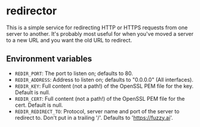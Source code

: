 redirector
==========

This is a simple service for redirecting HTTP or HTTPS requests from one server
to another. It's probably most useful for when you've moved a server to a new
URL and you want the old URL to redirect.

Environment variables
---------------------

- `REDIR_PORT`: The port to listen on; defaults to 80.
- `REDIR_ADDRESS`: Address to listen on; defaults to "0.0.0.0" (All interfaces).
- `REDIR_KEY`: Full content (not a path!) of the OpenSSL PEM file for the key.
  Default is null.
- `REDIR_CERT`: Full content (not a path!) of the OpenSSL PEM file for the cert.
  Default is null.
- `REDIR_REDIRECT_TO`: Protocol, server name and port of the server to redirect
  to. Don't put in a trailing '/'. Defaults to 'https://fuzzy.ai'.
